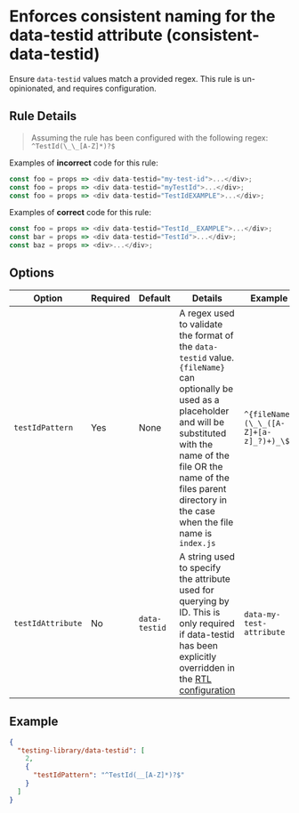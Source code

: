 # Enforces consistent naming for the data-testid attribute (consistent-data-testid)

Ensure `data-testid` values match a provided regex. This rule is un-opinionated, and requires configuration.

## Rule Details

> Assuming the rule has been configured with the following regex: `^TestId(\_\_[A-Z]*)?$`

Examples of **incorrect** code for this rule:

```js
const foo = props => <div data-testid="my-test-id">...</div>;
const foo = props => <div data-testid="myTestId">...</div>;
const foo = props => <div data-testid="TestIdEXAMPLE">...</div>;
```

Examples of **correct** code for this rule:

```js
const foo = props => <div data-testid="TestId__EXAMPLE">...</div>;
const bar = props => <div data-testid="TestId">...</div>;
const baz = props => <div>...</div>;
```

## Options

| Option            | Required | Default       | Details                                                                                                                                                                                                                                                       | Example                                |
| ----------------- | -------- | ------------- | ------------------------------------------------------------------------------------------------------------------------------------------------------------------------------------------------------------------------------------------------------------- | -------------------------------------- |
| `testIdPattern`   | Yes      | None          | A regex used to validate the format of the `data-testid` value. `{fileName}` can optionally be used as a placeholder and will be substituted with the name of the file OR the name of the files parent directory in the case when the file name is `index.js` | `^{fileName}(\_\_([A-Z]+[a-z]_?)+)_\$` |
| `testIdAttribute` | No       | `data-testid` | A string used to specify the attribute used for querying by ID. This is only required if data-testid has been explicitly overridden in the [RTL configuration](https://testing-library.com/docs/dom-testing-library/api-queries#overriding-data-testid)       | `data-my-test-attribute`               |

## Example

```json
{
  "testing-library/data-testid": [
    2,
    {
      "testIdPattern": "^TestId(__[A-Z]*)?$"
    }
  ]
}
```
